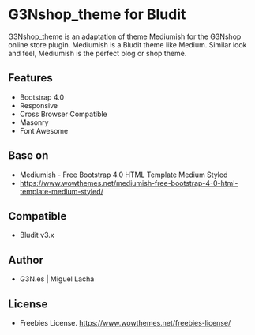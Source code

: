 # G3Nshop_theme for Bludit
G3Nshop_theme is an adaptation of theme Mediumish for the G3Nshop online store plugin.
Mediumish is a Bludit theme like Medium. Similar look and feel, Mediumish is the perfect blog or shop theme.

## Features
- Bootstrap 4.0
- Responsive
- Cross Browser Compatible
- Masonry
- Font Awesome

## Base on
- Mediumish - Free Bootstrap 4.0 HTML Template Medium Styled
- https://www.wowthemes.net/mediumish-free-bootstrap-4-0-html-template-medium-styled/

## Compatible
- Bludit v3.x

## Author
- G3N.es | Miguel Lacha

## License
- Freebies License. https://www.wowthemes.net/freebies-license/

